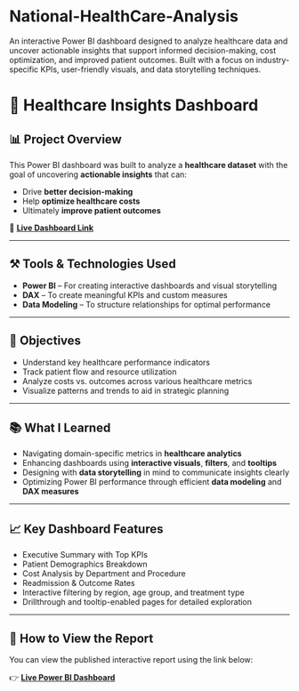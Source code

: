 # National-HealthCare-Analysis
An interactive Power BI dashboard designed to analyze healthcare data and uncover actionable insights that support informed decision-making, cost optimization, and improved patient outcomes. Built with a focus on industry-specific KPIs, user-friendly visuals, and data storytelling techniques.

# 🏥 Healthcare Insights Dashboard

## 📊 Project Overview
This Power BI dashboard was built to analyze a **healthcare dataset** with the goal of uncovering **actionable insights** that can:

- Drive **better decision-making**
- Help **optimize healthcare costs**
- Ultimately **improve patient outcomes**

🔗 **[Live Dashboard Link]([https://lnkd.in/daHCsj2N](https://app.powerbi.com/view?r=eyJrIjoiODkzMWE5MjEtNWZlYy00ZTg4LTk3OGQtMGFiMDE4MzE0ZmViIiwidCI6ImM2ZTU0OWIzLTVmNDUtNDAzMi1hYWU5LWQ0MjQ0ZGM1YjJjNCJ9))**

---

## ⚒️ Tools & Technologies Used
- **Power BI** – For creating interactive dashboards and visual storytelling
- **DAX** – To create meaningful KPIs and custom measures
- **Data Modeling** – To structure relationships for optimal performance

---

## 🎯 Objectives
- Understand key healthcare performance indicators
- Track patient flow and resource utilization
- Analyze costs vs. outcomes across various healthcare metrics
- Visualize patterns and trends to aid in strategic planning

---

## 📚 What I Learned
- Navigating domain-specific metrics in **healthcare analytics**
- Enhancing dashboards using **interactive visuals**, **filters**, and **tooltips**
- Designing with **data storytelling** in mind to communicate insights clearly
- Optimizing Power BI performance through efficient **data modeling** and **DAX measures**

---

## 📈 Key Dashboard Features
- Executive Summary with Top KPIs
- Patient Demographics Breakdown
- Cost Analysis by Department and Procedure
- Readmission & Outcome Rates
- Interactive filtering by region, age group, and treatment type
- Drillthrough and tooltip-enabled pages for detailed exploration

---

## 📌 How to View the Report
You can view the published interactive report using the link below:

👉 [**Live Power BI Dashboard**](https://app.powerbi.com/view?r=eyJrIjoiODkzMWE5MjEtNWZlYy00ZTg4LTk3OGQtMGFiMDE4MzE0ZmViIiwidCI6ImM2ZTU0OWIzLTVmNDUtNDAzMi1hYWU5LWQ0MjQ0ZGM1YjJjNCJ9)

